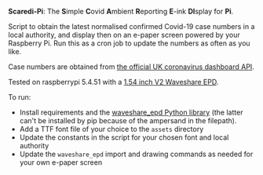 **Scaredi-Pi**: The **S**imple **C**ovid **A**mbient **R**eporting **E**-ink **DI**splay for **Pi**.

Script to obtain the latest normalised confirmed Covid-19 case numbers in a local authority,
and display then on an e-paper screen powered by your Raspberry Pi. Run this as a cron job to
update the numbers as often as you like.

Case numbers are obtained from [the official UK coronavirus dashboard API](https://coronavirus.data.gov.uk/details/developers-guide).

Tested on raspberrypi 5.4.51 with a [1.54 inch V2 Waveshare EPD](https://www.waveshare.com/wiki/1.54inch_e-Paper_Module).

To run:

- Install requirements and the [waveshare_epd Python library](https://github.com/waveshare/e-Paper)
  (the latter can't be installed by pip because of the ampersand in the filepath).
- Add a TTF font file of your choice to the `assets` directory
- Update the constants in the script for your chosen font and local authority
- Update the `waveshare_epd` import and drawing commands as needed for your own e-paper screen